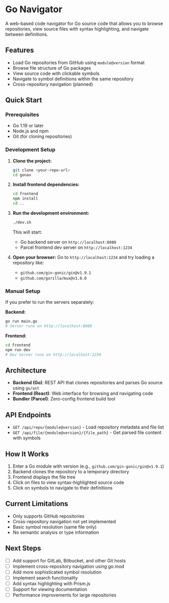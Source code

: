 # Go Navigator

A web-based code navigator for Go source code that allows you to browse repositories, view source files with syntax highlighting, and navigate between definitions.

## Features

- Load Go repositories from GitHub using `module@version` format
- Browse file structure of Go packages
- View source code with clickable symbols
- Navigate to symbol definitions within the same repository
- Cross-repository navigation (planned)

## Quick Start

### Prerequisites

- Go 1.19 or later
- Node.js and npm
- Git (for cloning repositories)

### Development Setup

1. **Clone the project:**
   ```bash
   git clone <your-repo-url>
   cd gonav
   ```

2. **Install frontend dependencies:**
   ```bash
   cd frontend
   npm install
   cd ..
   ```

3. **Run the development environment:**
   ```bash
   ./dev.sh
   ```

   This will start:
   - Go backend server on `http://localhost:8080`
   - Parcel frontend dev server on `http://localhost:1234`

4. **Open your browser:**
   Go to `http://localhost:1234` and try loading a repository like:
   - `github.com/gin-gonic/gin@v1.9.1`
   - `github.com/gorilla/mux@v1.8.0`

### Manual Setup

If you prefer to run the servers separately:

**Backend:**
```bash
go run main.go
# Server runs on http://localhost:8080
```

**Frontend:**
```bash
cd frontend
npm run dev
# Dev server runs on http://localhost:1234
```

## Architecture

- **Backend (Go)**: REST API that clones repositories and parses Go source using `go/ast`
- **Frontend (React)**: Web interface for browsing and navigating code
- **Bundler (Parcel)**: Zero-config frontend build tool

## API Endpoints

- `GET /api/repo/{module@version}` - Load repository metadata and file list
- `GET /api/file/{module@version}/{file_path}` - Get parsed file content with symbols

## How It Works

1. Enter a Go module with version (e.g., `github.com/gin-gonic/gin@v1.9.1`)
2. Backend clones the repository to a temporary directory
3. Frontend displays the file tree
4. Click on files to view syntax-highlighted source code
5. Click on symbols to navigate to their definitions

## Current Limitations

- Only supports GitHub repositories
- Cross-repository navigation not yet implemented
- Basic symbol resolution (same file only)
- No semantic analysis or type information

## Next Steps

- [ ] Add support for GitLab, Bitbucket, and other Git hosts
- [ ] Implement cross-repository navigation using go.mod
- [ ] Add more sophisticated symbol resolution
- [ ] Implement search functionality
- [ ] Add syntax highlighting with Prism.js
- [ ] Support for viewing documentation
- [ ] Performance improvements for large repositories